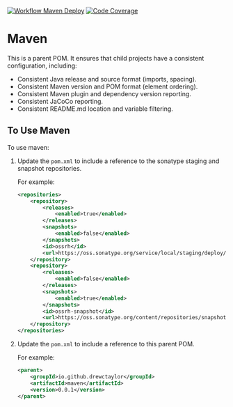 [![Workflow Maven Deploy](https://github.com/drewctaylor/maven/workflows/workflow-maven-deploy/badge.svg)](https://github.com/drewctaylor/maven/workflows/workflow-maven-deploy/badge.svg)
[![Code Coverage](https://codecov.io/gh/drewctaylor/maven/branch/trunk/graph/badge.svg)](https://codecov.io/gh/drewctaylor/maven)

# Maven

This is a parent POM. It ensures that child projects have a consistent configuration, including:

* Consistent Java release and source format (imports, spacing).
* Consistent Maven version and POM format (element ordering).
* Consistent Maven plugin and dependency version reporting.
* Consistent JaCoCo reporting.
* Consistent README.md location and variable filtering.

## To Use Maven

To use maven:

1) Update the `pom.xml` to include a reference to the sonatype staging and snapshot repositories.

    For example:

    ```xml
    <repositories>
        <repository>
            <releases>
                <enabled>true</enabled>
            </releases>
            <snapshots>
                <enabled>false</enabled>
            </snapshots>
            <id>ossrh</id>
            <url>https://oss.sonatype.org/service/local/staging/deploy/maven2</url>
        </repository>
        <repository>
            <releases>
                <enabled>false</enabled>
            </releases>
            <snapshots>
                <enabled>true</enabled>
            </snapshots>
            <id>ossrh-snapshot</id>
            <url>https://oss.sonatype.org/content/repositories/snapshots</url>
        </repository>
    </repositories>
    ```

2) Update the `pom.xml` to include a reference to this parent POM.

    For example:

    ```xml
    <parent>
        <groupId>io.github.drewctaylor</groupId>
        <artifactId>maven</artifactId>
        <version>0.0.1</version>
    </parent>
    ```